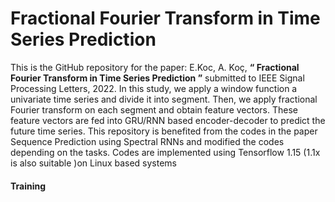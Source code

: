 #  Fractional Fourier Transform in Time Series Prediction

This is the GitHub repository for the paper: E.Koc,  A. Koç, **“ Fractional Fourier Transform in Time Series Prediction ”** submitted to IEEE Signal Processing Letters, 2022. In this study, we apply a window function a univariate time series and divide it into segment. Then, we apply fractional Fourier transform on each segment and obtain feature vectors. These feature vectors are fed into GRU/RNN based encoder-decoder to predict the future time series. This repository is benefited from the codes in the paper Sequence Prediction using Spectral RNNs and modified the codes depending on the tasks. Codes are implemented using Tensorflow 1.15 (1.1x is also suitable )on Linux based systems 

 #### Training ####
